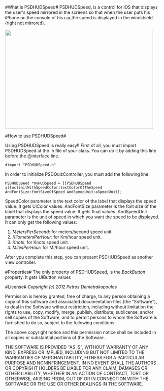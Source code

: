 #What is PSDHUDSpeed#
PSDHUDSpeed, is a control for iOS that displays the user's speed mirrored in the screens so that when the user puts his iPhone on the console of his car,the speed is displayed in the windshield (right not mirrored). 

<img src="http://psdwp.anadelta.gr/wp-content/uploads/2012/10/IMG_0912.png" width="480" height="320"/>

#How to use PSDHUDSpeed#

Using PSDHUDSpeed is really easy!!
First of all, you must import PSDHUDSpeed at the .h file of your class. You can do it by adding this line before the @interface line. 

``` objc
#import "PSDHUDSpeed.h"
```
In order to initialize PSDQuizController, you must add the following line.
```objc
PSDHUDSpeed *myHUDSpeed = [[PSDHUDSpeed alloc]initWithSpeedColor:textColorOfTheSpeed AndFontSize:fontSizeOfSpeed AndSpeedUnit:aSpeedUnit];
```
SpeedColor parameter is the text color of the label that displays the speed value. It gets UIColor values.
AndFontSize parameter is the font size of the label that displays the speed value. It gets float values.
AndSpeedUnit parameter is the unit of speed in which you want the speed to be displayed. It can only get the following values: 

1. *MetersPerSecond*: for meters/second speed unit.
2. *KilometersPerHour*: for Km/hour speed unit.
3. *Knots*: for Knots speed unit.
4. *MilesPerHour*: for Mi/hour speed unit.

After ypu complete this step, you can present PSDHUDSpeed as another view controller. 

#Properties#
The only property of PSDHUDSpeed, is the *BackButton* property. It gets UIButton values 

#License#
*Copyright (c) 2012 Petros Demetrakopoulos*

Permission is hereby granted, free of charge, to any person obtaining a copy of this software and associated documentation files (the "Software"), to deal in the Software without restriction, including without limitation the rights to use, copy, modify, merge, publish, distribute, sublicense, and/or sell copies of the Software, and to permit persons to whom the Software is furnished to do so, subject to the following conditions:

The above copyright notice and this permission notice shall be included in all copies or substantial portions of the Software.

THE SOFTWARE IS PROVIDED "AS IS", WITHOUT WARRANTY OF ANY KIND, EXPRESS OR IMPLIED, INCLUDING BUT NOT LIMITED TO THE WARRANTIES OF MERCHANTABILITY, FITNESS FOR A PARTICULAR PURPOSE AND NONINFRINGEMENT. IN NO EVENT SHALL THE AUTHORS OR COPYRIGHT HOLDERS BE LIABLE FOR ANY CLAIM, DAMAGES OR OTHER LIABILITY, WHETHER IN AN ACTION OF CONTRACT, TORT OR OTHERWISE, ARISING FROM, OUT OF OR IN CONNECTION WITH THE SOFTWARE OR THE USE OR OTHER DEALINGS IN THE SOFTWARE.


